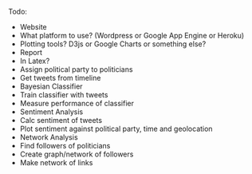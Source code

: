 Todo:
- Website
 - What platform to use? (Wordpress or Google App Engine or Heroku)
 - Plotting tools? D3js or Google Charts or something else?
- Report
 - In Latex?
- Assign political party to politicians
- Get tweets from timeline
- Bayesian Classifier 
 - Train classifier with tweets
 - Measure performance of classifier
- Sentiment Analysis
 - Calc sentiment of tweets
 - Plot sentiment against political party, time and geolocation
- Network Analysis
 - Find followers of politicians
 - Create graph/network of followers
 - Make network of links
